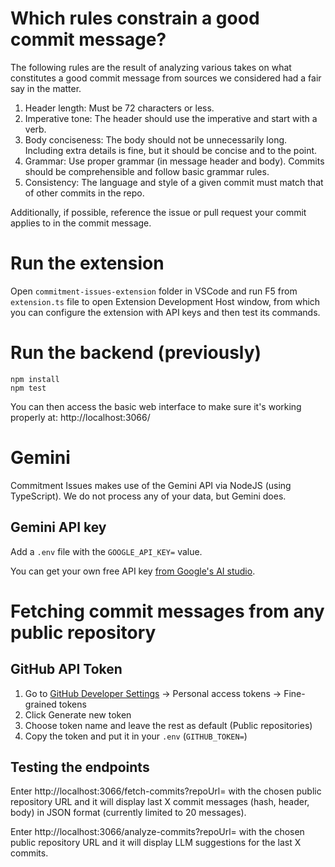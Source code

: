 # Which rules constrain a good commit message?

The following rules are the result of analyzing various takes on what constitutes a good commit message from sources we considered had a fair say in the matter.

1. Header length: Must be 72 characters or less.
2. Imperative tone: The header should use the imperative and start with a verb.
3. Body conciseness: The body should not be unnecessarily long. Including extra details is fine, but it should be concise and to the point.
4. Grammar: Use proper grammar (in message header and body). Commits should be comprehensible and follow basic grammar rules.
5. Consistency: The language and style of a given commit must match that of other commits in the repo.

Additionally, if possible, reference the issue or pull request your commit applies to in the commit message.

# Run the extension

Open `commitment-issues-extension` folder in VSCode and run F5 from `extension.ts` file to open Extension Development Host window, from which you can configure the extension with API keys and then test its commands.

# Run the backend (previously)

```
npm install
npm test
```

You can then access the basic web interface to make sure it's working properly at: http://localhost:3066/

# Gemini

Commitment Issues makes use of the Gemini API via NodeJS (using TypeScript). We do not process any of your data, but Gemini does.

## Gemini API key

Add a `.env` file with the `GOOGLE_API_KEY=` value.

You can get your own free API key [from Google's AI studio](https://aistudio.google.com/app/apikey).

# Fetching commit messages from any public repository

## GitHub API Token

1. Go to [GitHub Developer Settings](https://github.com/settings/tokens) → Personal access tokens → Fine-grained tokens
2. Click Generate new token
3. Choose token name and leave the rest as default (Public repositories)
4. Copy the token and put it in your `.env` (`GITHUB_TOKEN=`)

## Testing the endpoints

Enter http://localhost:3066/fetch-commits?repoUrl= with the chosen public repository URL and it will display last X commit messages (hash, header, body) in JSON format (currently limited to 20 messages).

Enter http://localhost:3066/analyze-commits?repoUrl= with the chosen public repository URL and it will display LLM suggestions for the last X commits.

